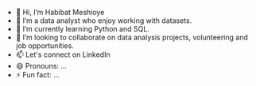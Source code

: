 - 👋 Hi, I’m Habibat Meshioye
- 👀 I’m a data analyst who enjoy working with datasets.
- 🌱 I’m currently learning Python and SQL.
- 💞️ I’m looking to collaborate on data analysis projects, volunteering and job opportunities.
- 📫 Let's connect on LinkedIn 
- 😄 Pronouns: ...
- ⚡ Fun fact: ...

<!---
HabibatMesh/HabibatMesh is a ✨ special ✨ repository because its `README.md` (this file) appears on your GitHub profile.
You can click the Preview link to take a look at your changes.
--->
